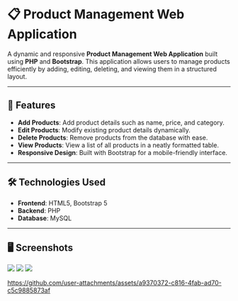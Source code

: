 # 📋 Product Management Web Application

A dynamic and responsive **Product Management Web Application** built using **PHP** and **Bootstrap**. This application allows users to manage products efficiently by adding, editing, deleting, and viewing them in a structured layout.

---

## 🚀 Features

- **Add Products**: Add product details such as name, price, and category.
- **Edit Products**: Modify existing product details dynamically.
- **Delete Products**: Remove products from the database with ease.
- **View Products**: View a list of all products in a neatly formatted table.
- **Responsive Design**: Built with Bootstrap for a mobile-friendly interface.

---

## 🛠️ Technologies Used

- **Frontend**: HTML5, Bootstrap 5
- **Backend**: PHP
- **Database**: MySQL

---

## 🖥️ Screenshots
<img src='https://github.com/user-attachments/assets/d976c61c-6ffe-4426-b821-4661e2338ddb' >
<img src='https://github.com/user-attachments/assets/4a3b2603-61a0-457d-ae10-eb9d7d97a72e' >
<img src='https://github.com/user-attachments/assets/4ddb0c5f-1610-4daf-bec1-8efcece622f4' >


https://github.com/user-attachments/assets/a9370372-c816-4fab-ad70-c5c9885873af









